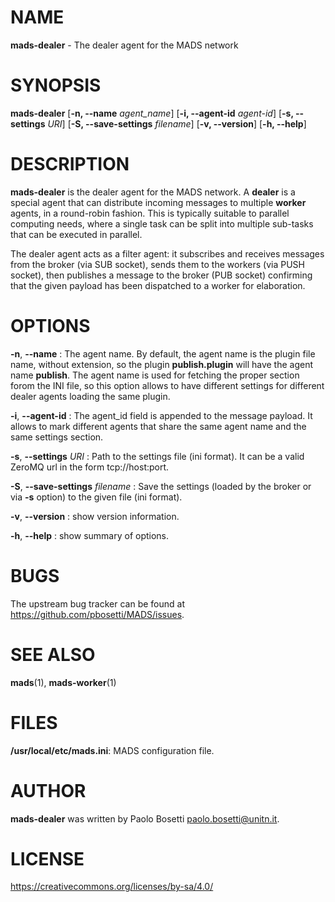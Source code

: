 
# NAME

**mads-dealer** - The dealer agent for the MADS network

# SYNOPSIS

**mads-dealer** 
  [**\-n, \-\-name** *agent_name*] 
  [**\-i, \-\-agent-id** *agent-id*]
  [**\-s, \-\-settings** *URI*]
  [**\-S, \-\-save-settings** *filename*]
  [**\-v, \-\-version**]
  [**\-h, \-\-help**]

# DESCRIPTION

**mads-dealer** is the dealer agent for the MADS network. A **dealer** is a special agent that can distribute incoming messages to multiple **worker** agents, in a round-robin fashion. This is typically suitable to parallel computing needs, where a single task can be split into multiple sub-tasks that can be executed in parallel.

The dealer agent acts as a filter agent: it subscribes and receives messages from the broker (via SUB socket), sends them to the workers (via PUSH socket), then publishes a message to the broker (PUB socket) confirming that the given payload has been dispatched to a worker for elaboration.

# OPTIONS

**\-n**, **\-\-name**
:  The agent name. By default, the agent name is the plugin file name, without extension, so the plugin **publish.plugin** will have the agent name **publish**. The agent name is used for fetching the proper section forom the INI file, so this option allows to have different settings for different dealer agents loading the same plugin.

**\-i**, **\-\-agent-id**
:  The agent_id field is appended to the message payload. It allows to mark different agents that share the same agent name and the same settings section.

**\-s**, **\-\-settings** *URI*
:  Path to the settings file (ini format). It can be a valid ZeroMQ url in the form tcp://host:port.

**\-S**, **\-\-save-settings** *filename*
:  Save the settings (loaded by the broker or via **\-s** option) to the given file (ini format).

**\-v**, **\-\-version**
: show version information.

**\-h**, **\-\-help**
:  show summary of options.


# BUGS

The upstream bug tracker can be found at https://github.com/pbosetti/MADS/issues.

# SEE ALSO

**mads**(1), **mads-worker**(1)

# FILES

**/usr/local/etc/mads.ini**: MADS configuration file.

# AUTHOR

**mads-dealer** was written by Paolo Bosetti <paolo.bosetti@unitn.it>.

# LICENSE

https://creativecommons.org/licenses/by-sa/4.0/